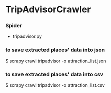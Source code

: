# TripAdvisorCrawler

### Spider
- tripadvisor.py

### to save extracted  places' data into json

$ scrapy crawl tripadvisor -o attraction_list.json

### to save extracted places' data into csv

$ scrapy crawl tripadvisor -o attraction_list.csv

